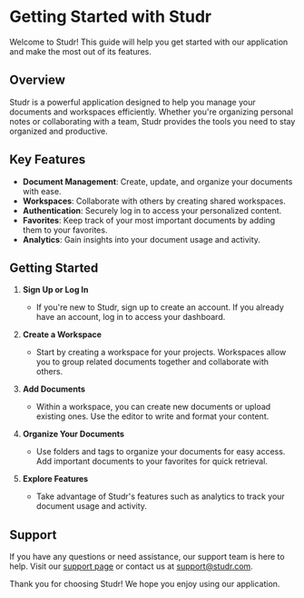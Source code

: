 # Getting Started with Studr

Welcome to Studr! This guide will help you get started with our application and make the most out of its features.

## Overview

Studr is a powerful application designed to help you manage your documents and workspaces efficiently. Whether you're organizing personal notes or collaborating with a team, Studr provides the tools you need to stay organized and productive.

## Key Features

- **Document Management**: Create, update, and organize your documents with ease.
- **Workspaces**: Collaborate with others by creating shared workspaces.
- **Authentication**: Securely log in to access your personalized content.
- **Favorites**: Keep track of your most important documents by adding them to your favorites.
- **Analytics**: Gain insights into your document usage and activity.

## Getting Started

1. **Sign Up or Log In**
   - If you're new to Studr, sign up to create an account. If you already have an account, log in to access your dashboard.

2. **Create a Workspace**
   - Start by creating a workspace for your projects. Workspaces allow you to group related documents together and collaborate with others.

3. **Add Documents**
   - Within a workspace, you can create new documents or upload existing ones. Use the editor to write and format your content.

4. **Organize Your Documents**
   - Use folders and tags to organize your documents for easy access. Add important documents to your favorites for quick retrieval.

5. **Explore Features**
   - Take advantage of Studr's features such as analytics to track your document usage and activity.

## Support

If you have any questions or need assistance, our support team is here to help. Visit our [support page](#) or contact us at support@studr.com.

Thank you for choosing Studr! We hope you enjoy using our application.
